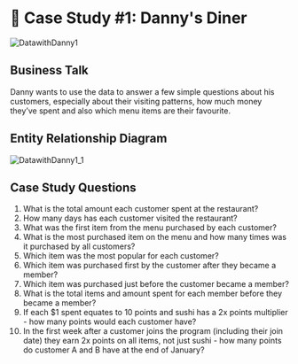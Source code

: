 # 🥘 Case Study #1: Danny's Diner
![DatawithDanny1](https://user-images.githubusercontent.com/32909839/188326170-2d063e57-4901-4956-95b8-a3fe475a79d2.png)

## Business Talk
Danny wants to use the data to answer a few simple questions about his customers, especially about their visiting patterns, how much money they’ve spent and also which menu items are their favourite.

## Entity Relationship Diagram
![DatawithDanny1_1](https://user-images.githubusercontent.com/32909839/188326236-d62ddc7b-6939-4298-84c2-e94406706d1e.png)

## Case Study Questions
1. What is the total amount each customer spent at the restaurant?
2. How many days has each customer visited the restaurant?
3. What was the first item from the menu purchased by each customer?
4. What is the most purchased item on the menu and how many times was it purchased by all customers?
5. Which item was the most popular for each customer?
6. Which item was purchased first by the customer after they became a member?
7. Which item was purchased just before the customer became a member?
8. What is the total items and amount spent for each member before they became a member?
9. If each $1 spent equates to 10 points and sushi has a 2x points multiplier - how many points would each customer have?
10. In the first week after a customer joins the program (including their join date) they earn 2x points on all items, not just sushi - how many points do customer A and B have at the end of January?
